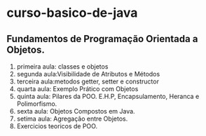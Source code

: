 # curso-basico-de-java

## Fundamentos de Programação Orientada a Objetos.

1. primeira aula: classes e objetos
2. segunda aula:Visibilidade de Atributos e Métodos
3. terceira aula:metodos getter, setter e constructor
4. quarta aula: Exemplo Prático com Objetos
5. quinta aula: Pilares da POO. E.H.P, Encapsulamento, Heranca e Polimorfismo.
6. sexta aula: Objetos Compostos em Java.
7. setima aula: Agregação entre Objetos.
8. Exercicios teoricos de POO.
